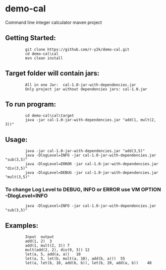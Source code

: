 # demo-cal

Command line integer calculator maven project

## Getting Started:
```
         git clone https://github.com/r-y2k/demo-cal.git
         cd demo-cal\cal
         mvn clean install
```

## Target folder will contain jars: 
```
         All in one Jar:  cal-1.0-jar-with-dependencies.jar
         Only project jar without dependencies jars: cal-1.0.jar 
```

## To run program:
```
         cd demo-cal\cal\target
         java -jar cal-1.0-jar-with-dependencies.jar "add(1, mult(2, 3))"	 
```

## Usage: 
```
         java -jar cal-1.0-jar-with-dependencies.jar "add(3,5)"
         java -DlogLevel=INFO -jar cal-1.0-jar-with-dependencies.jar "sub(3,5)"
         java -DlogLevel=ERROR -jar cal-1.0-jar-with-dependencies.jar "div(3,5)"
         java -DlogLevel=DEBUG -jar cal-1.0-jar-with-dependencies.jar "mult(3,5)"
```

### To change Log Level to DEBUG, INFO or ERROR use VM OPTION -DlogLevel=INFO
```
         java -DlogLevel=INFO -jar cal-1.0-jar-with-dependencies.jar "sub(3,5)"
```

## Examples: 
```
         Input	output
         add(1, 2)	3
         add(1, mult(2, 3))	7
         mult(add(2, 2), div(9, 3))	12
         let(a, 5, add(a, a))	10
         let(a, 5, let(b, mult(a, 10), add(b, a)))	55
         let(a, let(b, 10, add(b, b)), let(b, 20, add(a, b))	40
```

